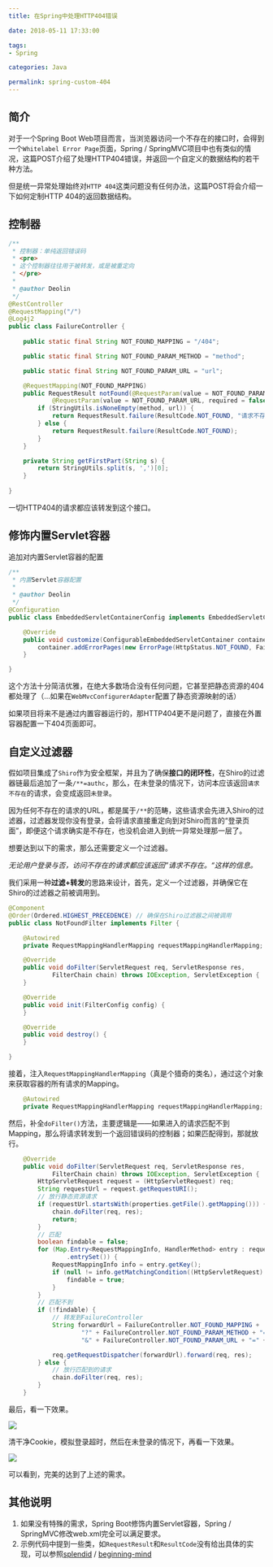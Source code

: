 ```yaml
---
title: 在Spring中处理HTTP404错误

date: 2018-05-11 17:33:00

tags:
- Spring

categories: Java

permalink: spring-custom-404
---
```


## 简介

对于一个Spring Boot Web项目而言，当浏览器访问一个不存在的接口时，会得到一个`Whitelabel Error Page`页面，Spring / SpringMVC项目中也有类似的情况，这篇POST介绍了处理HTTP404错误，并返回一个自定义的数据结构的若干种方法。

但是统一异常处理始终对`HTTP 404`这类问题没有任何办法，这篇POST将会介绍一下如何定制HTTP 404的返回数据结构。



## 控制器

~~~java
/**
 * 控制器：单纯返回错误码
 * <pre>
 * 这个控制器往往用于被转发，或是被重定向
 * </pre>
 *
 * @author Deolin
 */
@RestController
@RequestMapping("/")
@Log4j2
public class FailureController {
    
    public static final String NOT_FOUND_MAPPING = "/404";

    public static final String NOT_FOUND_PARAM_METHOD = "method";

    public static final String NOT_FOUND_PARAM_URL = "url";

    @RequestMapping(NOT_FOUND_MAPPING)
    public RequestResult notFound(@RequestParam(value = NOT_FOUND_PARAM_METHOD, required = false) String method,
            @RequestParam(value = NOT_FOUND_PARAM_URL, required = false) String url) {
        if (StringUtils.isNoneEmpty(method, url)) {
            return RequestResult.failure(ResultCode.NOT_FOUND, "请求不存在。[" + getFirstPart(method) + "]" + getFirstPart(url));
        } else {
            return RequestResult.failure(ResultCode.NOT_FOUND);
        }
    }

    private String getFirstPart(String s) {
        return StringUtils.split(s, ',')[0];
    }
    
}
~~~

一切HTTP404的请求都应该转发到这个接口。



## 修饰内置Servlet容器

追加对内置Servlet容器的配置

~~~java
/**
 * 内置Servlet容器配置
 *
 * @author Deolin
 */
@Configuration
public class EmbeddedServletContainerConfig implements EmbeddedServletContainerCustomizer {

    @Override
    public void customize(ConfigurableEmbeddedServletContainer container) {
        container.addErrorPages(new ErrorPage(HttpStatus.NOT_FOUND, FailureController.NOT_FOUND_MAPPING));
    }

}
~~~



这个方法十分简洁优雅，在绝大多数场合没有任何问题，它甚至把静态资源的404都处理了（...如果在`WebMvcConfigurerAdapter`配置了静态资源映射的话）



如果项目将来不是通过内置容器运行的，那HTTP404更不是问题了，直接在外置容器配置一下404页面即可。



## 自定义过滤器

假如项目集成了`Shiro`作为安全框架，并且为了确保**接口的闭环性**，在Shiro的过滤器链最后追加了一条`/**=authc`，那么，在未登录的情况下，访问本应该返回`请求不存在`的请求，会变成返回`未登录`。



因为任何不存在的请求的URL，都是属于`/**`的范畴，这些请求会先进入Shiro的过滤器，过滤器发现你没有登录，会将请求直接重定向到对Shiro而言的“登录页面”，即便这个请求确实是不存在，也没机会进入到统一异常处理那一层了。



想要达到以下的需求，那么还需要定义一个过滤器。

​	*无论用户登录与否，访问不存在的请求都应该返回”请求不存在。“这样的信息。*



我们采用一种**过滤+转发**的思路来设计，首先，定义一个过滤器，并确保它在Shiro的过滤器之前被调用到。

~~~java
@Component
@Order(Ordered.HIGHEST_PRECEDENCE) // 确保在Shiro过滤器之间被调用
public class NotFoundFilter implements Filter {

    @Autowired
    private RequestMappingHandlerMapping requestMappingHandlerMapping;

    @Override
    public void doFilter(ServletRequest req, ServletResponse res,
            FilterChain chain) throws IOException, ServletException {
    }

    @Override
    public void init(FilterConfig config) {
    }

    @Override
    public void destroy() {
    }

}
~~~



接着，注入`RequestMappingHandlerMapping`（真是个猎奇的类名），通过这个对象来获取容器的所有请求的Mapping。

~~~java
    @Autowired
    private RequestMappingHandlerMapping requestMappingHandlerMapping;
~~~



然后，补全`doFilter()`方法，主要逻辑是——如果进入的请求匹配不到Mapping，那么将请求转发到一个返回错误码的控制器；如果匹配得到，那就放行。

~~~java
    @Override
    public void doFilter(ServletRequest req, ServletResponse res,
            FilterChain chain) throws IOException, ServletException {
        HttpServletRequest request = (HttpServletRequest) req;
        String requestUrl = request.getRequestURI();
        // 放行静态资源请求
        if (requestUrl.startsWith(properties.getFile().getMapping())) {
            chain.doFilter(req, res);
            return;
        }
        // 匹配
        boolean findable = false;
        for (Map.Entry<RequestMappingInfo, HandlerMethod> entry : requestMappingHandlerMapping.getHandlerMethods()
                .entrySet()) {
            RequestMappingInfo info = entry.getKey();
            if (null != info.getMatchingCondition((HttpServletRequest) req)) {
                findable = true;
            }
        }
        // 匹配不到
        if (!findable) {
            // 转发到FailureController
            String forwardUrl = FailureController.NOT_FOUND_MAPPING +
                    "?" + FailureController.NOT_FOUND_PARAM_METHOD + "=" + request.getMethod() +
                    "&" + FailureController.NOT_FOUND_PARAM_URL + "=" + requestUrl;

            req.getRequestDispatcher(forwardUrl).forward(req, res);
        } else {
            // 放行匹配到的请求
            chain.doFilter(req, res);
        }
    }
~~~



最后，看一下效果。

![](/images/spring-custom-404-1.png)



清干净Cookie，模拟登录超时，然后在未登录的情况下，再看一下效果。

![](/images/spring-custom-404-2.png)



可以看到，完美的达到了上述的需求。



## 其他说明

1. 如果没有特殊的需求，Spring Boot修饰内置Servlet容器，Spring / SpringMVC修改web.xml完全可以满足要求。
2. 示例代码中提到一些类，如`RequestResult`和`ResultCode`没有给出具体的实现，可以参照[splendid](https://github.com/spldeolin) / [beginning-mind](https://github.com/spldeolin/beginning-mind)